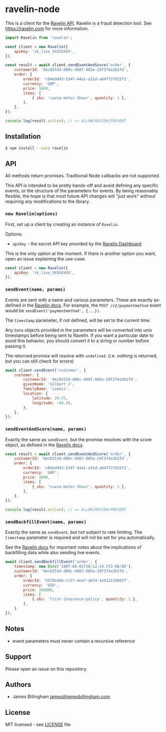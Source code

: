 # ravelin-node

This is a client for the [Ravelin API](https://developer.ravelin.com). Ravelin
is a fraud detection tool. See https://ravelin.com for more information.

```js
import Ravelin from 'ravelin';

const client = new Ravelin({
	apiKey: 'sk_live_XXXXXXXX',
});

const result = await client.sendEventAndScore('order', {
	customerId: '0ec0253d-d80c-4987-985e-29f374a3b2fd',
	order: {
		orderId: 'c04edd43-534f-44a1-a31d-a647f27d15f1',
		currency: 'GBP',
		price: 1000,
		items: [
			{ sku: 'cuvva-motor-1hour', quantity: 1 },
		],
	},
});

console.log(result.action); // => ALLOW/REVIEW/PREVENT
```

## Installation

```bash
$ npm install --save ravelin
```

## API

All methods return promises. Traditional Node callbacks are not supported.

This API is intended to be pretty hands-off and avoid defining any specific
events, or the structure of the parameters for events. By being reasonably
flexible, the hope is that most future API changes will "just work" without
requiring any modifications to the library.

### `new Ravelin(options)`

First, set up a client by creating an instance of `Ravelin`.

Options:

- `apiKey` - the secret API key provided by the [Ravelin Dashboard](https://dashboard.ravelin.com/#/settings)

This is the only option at the moment. If there is another option you want, open
an issue explaining the use-case.

```js
const client = new Ravelin({
	apiKey: 'sk_live_XXXXXXXX',
});
```

### `sendEvent(name, params)`

Events are sent with a name and various parameters. These are exactly as-defined
in the [Ravelin docs](https://developer.ravelin.com/#events). For example, the
`POST /v2/paymentmethod` event would be `sendEvent('paymentmethod', {...})`.

The `timestamp` parameter, if not defined, will be set to the current time.

Any `Date` objects provided in the parameters will be converted into unix
timestamps before being sent to Ravelin. If you want a particular date to avoid
this behavior, you should convert it to a string or number before passing it.

The returned promise will resolve with `undefined`. (i.e. nothing is returned,
but you can still check for errors)

```js
await client.sendEvent('customer', {
	customer: {
		customerId: '0ec0253d-d80c-4987-985e-29f374a3b2fd',
		givenName: 'Gilbert J',
		familyName: 'Loomis',
		location: {
			latitude: 39.75,
			longitude: -84.19,
		},
	},
});
```

### `sendEventAndScore(name, params)`

Exactly the same as `sendEvent`, but the promise resolves with the score object,
as defined in the [Ravelin docs](https://developer.ravelin.com/#response).

```js
const result = await client.sendEventAndScore('order', {
	customerId: '0ec0253d-d80c-4987-985e-29f374a3b2fd',
	order: {
		orderId: 'c04edd43-534f-44a1-a31d-a647f27d15f1',
		currency: 'GBP',
		price: 1000,
		items: [
			{ sku: 'cuvva-motor-1hour', quantity: 1 },
		],
	},
});

console.log(result.action); // => ALLOW/REVIEW/PREVENT
```

### `sendBackfillEvent(name, params)`

Exactly the same as `sendEvent`, but not subject to rate limiting. The
`timestamp` parameter is required and will not be set for you automatically.

See the [Ravelin docs](https://developer.ravelin.com/#backfill) for important
notes about the implications of backfilling data while also sending live events.

```js
await client.sendBackfillEvent('order', {
	timestamp: new Date('1897-04-01T10:12:14.572-08:00'),
	customerId: '0ec0253d-d80c-4987-985e-29f374a3b2fd',
	order: {
		orderId: '5570a366-cc57-4ea7-abfd-1e41211db62f',
		currency: 'USD',
		price: 100000,
		items: [
			{ sku: 'first-insurance-policy', quantity: 1 },
		],
	},
});
```

## Notes

- event parameters must never contain a recursive reference

## Support

Please open an issue on this repository.

## Authors

- James Billingham <james@jamesbillingham.com>

## License

MIT licensed - see [LICENSE](LICENSE) file
